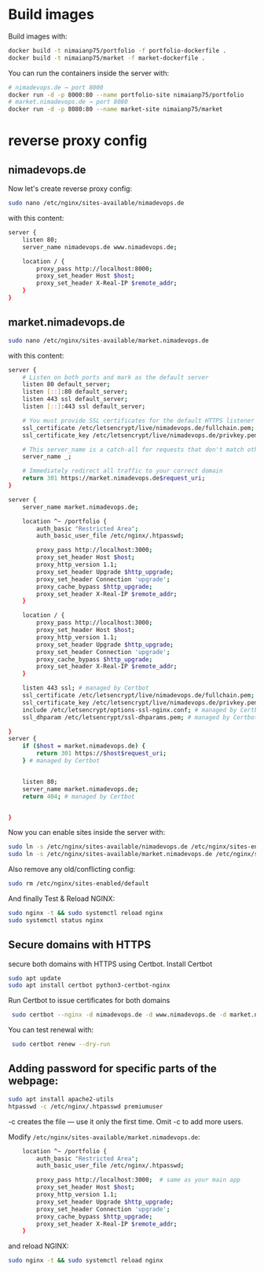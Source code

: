 # Build images
Build images with:
```bash
docker build -t nimaianp75/portfolio -f portfolio-dockerfile .
docker build -t nimaianp75/market -f market-dockerfile .
```

You can run the containers inside the server with:
```bash
# nimadevops.de → port 8000
docker run -d -p 8000:80 --name portfolio-site nimaianp75/portfolio
# market.nimadevops.de → port 8080
docker run -d -p 8080:80 --name market-site nimaianp75/market
```
# reverse proxy config
## nimadevops.de
Now let's create reverse proxy config:
```bash
sudo nano /etc/nginx/sites-available/nimadevops.de
```
with this content:
```bash
server {
    listen 80;
    server_name nimadevops.de www.nimadevops.de;

    location / {
        proxy_pass http://localhost:8000;
        proxy_set_header Host $host;
        proxy_set_header X-Real-IP $remote_addr;
    }
}
```
## market.nimadevops.de
```bash
sudo nano /etc/nginx/sites-available/market.nimadevops.de
```
with this content:
```bash
server {
    # Listen on both ports and mark as the default server
    listen 80 default_server;
    listen [::]:80 default_server;
    listen 443 ssl default_server;
    listen [::]:443 ssl default_server;

    # You must provide SSL certificates for the default HTTPS listener
    ssl_certificate /etc/letsencrypt/live/nimadevops.de/fullchain.pem;
    ssl_certificate_key /etc/letsencrypt/live/nimadevops.de/privkey.pem;

    # This server_name is a catch-all for requests that don't match other server blocks
    server_name _;

    # Immediately redirect all traffic to your correct domain
    return 301 https://market.nimadevops.de$request_uri;
}

server {
    server_name market.nimadevops.de;

    location ^~ /portfolio {
        auth_basic "Restricted Area";
        auth_basic_user_file /etc/nginx/.htpasswd;

        proxy_pass http://localhost:3000;
        proxy_set_header Host $host;
        proxy_http_version 1.1;
        proxy_set_header Upgrade $http_upgrade;
        proxy_set_header Connection 'upgrade';
        proxy_cache_bypass $http_upgrade;
        proxy_set_header X-Real-IP $remote_addr;
    }

    location / {
        proxy_pass http://localhost:3000;
        proxy_set_header Host $host;
        proxy_http_version 1.1;
        proxy_set_header Upgrade $http_upgrade;
        proxy_set_header Connection 'upgrade';
        proxy_cache_bypass $http_upgrade;
        proxy_set_header X-Real-IP $remote_addr;
    }

    listen 443 ssl; # managed by Certbot
    ssl_certificate /etc/letsencrypt/live/nimadevops.de/fullchain.pem; # managed by Certbot
    ssl_certificate_key /etc/letsencrypt/live/nimadevops.de/privkey.pem; # managed by Certbot
    include /etc/letsencrypt/options-ssl-nginx.conf; # managed by Certbot
    ssl_dhparam /etc/letsencrypt/ssl-dhparams.pem; # managed by Certbot

}
server {
    if ($host = market.nimadevops.de) {
        return 301 https://$host$request_uri;
    } # managed by Certbot


    listen 80;
    server_name market.nimadevops.de;
    return 404; # managed by Certbot


}
```

Now you can enable sites inside the server with:
```bash
sudo ln -s /etc/nginx/sites-available/nimadevops.de /etc/nginx/sites-enabled/
sudo ln -s /etc/nginx/sites-available/market.nimadevops.de /etc/nginx/sites-enabled/
```
Also remove any old/conflicting config:
```bash
sudo rm /etc/nginx/sites-enabled/default
```
And finally Test & Reload NGINX:
```bash
sudo nginx -t && sudo systemctl reload nginx
sudo systemctl status nginx

```
## Secure domains with HTTPS
secure both domains with HTTPS using Certbot.
Install Certbot
```bash
sudo apt update
sudo apt install certbot python3-certbot-nginx
```
Run Certbot to issue certificates for both domains
```bash
 sudo certbot --nginx -d nimadevops.de -d www.nimadevops.de -d market.nimadevops.de
```
You can test renewal with:
```bash
 sudo certbot renew --dry-run
```


## Adding password for specific parts of the webpage:
```bash
sudo apt install apache2-utils 
htpasswd -c /etc/nginx/.htpasswd premiumuser
```
-c creates the file — use it only the first time. Omit -c to add more users.


Modify ``/etc/nginx/sites-available/market.nimadevops.de``:

```bash
    location ^~ /portfolio {
        auth_basic "Restricted Area";
        auth_basic_user_file /etc/nginx/.htpasswd;

        proxy_pass http://localhost:3000;  # same as your main app
        proxy_set_header Host $host;
        proxy_http_version 1.1;
        proxy_set_header Upgrade $http_upgrade;
        proxy_set_header Connection 'upgrade';
        proxy_cache_bypass $http_upgrade;
        proxy_set_header X-Real-IP $remote_addr;
    }
```

and reload NGINX:
```bash
sudo nginx -t && sudo systemctl reload nginx
```
